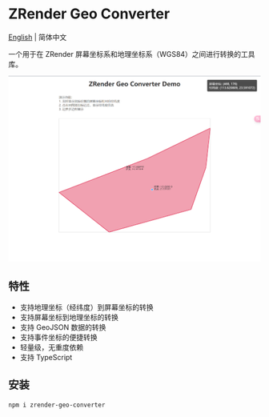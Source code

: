 # ZRender Geo Converter

[English](./README_EN.md) | 简体中文

一个用于在 ZRender 屏幕坐标系和地理坐标系（WGS84）之间进行转换的工具库。

![alt text](image.png)

## 特性

- 支持地理坐标（经纬度）到屏幕坐标的转换
- 支持屏幕坐标到地理坐标的转换
- 支持 GeoJSON 数据的转换
- 支持事件坐标的便捷转换
- 轻量级，无重度依赖
- 支持 TypeScript

## 安装

```bash
npm i zrender-geo-converter
```
